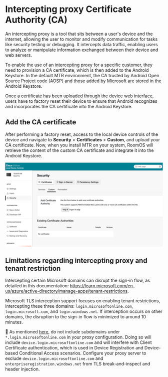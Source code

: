 # Intercepting proxy Certificate Authority (CA)

An intercepting proxy is a tool that sits between a user's device and the internet, allowing the user to monitor and modify communication for tasks like security testing or debugging. It intercepts data traffic, enabling users to analyze or manipulate information exchanged between their device and web servers.

To enable the use of an intercepting proxy for a specific customer, they need to provision a CA certificate, which is then added to the Android Keystore. In the default MTR environment, the CA trusted by Android Open Source Project code (AOSP) and those added by Microsoft are stored in the Android Keystore.

Once a certificate has been uploaded through the device web interface, users have to factory reset their device to ensure that Android recognizes and incorporates the CA certificate into the Android Keystore.

## Add the CA certificate

After performing a factory reset, access to the local device controls of the device and navigate to **Security** > **Certificates** > **Custom**, and upload your CA certificate. Now, when you install MTR on your system, RoomOS will retrieve the content of the custom CA certificate and integrate it into the Android Keystore. 

<img src="/doc/images/MTR/UploadCertificates.png" style="width: 700px" />

## Limitations regarding intercepting proxy and tenant restriction 

Intercepting certain Microsoft domains can disrupt the sign-in flow, as detailed in this documentation: https://learn.microsoft.com/en-us/azure/active-directory/manage-apps/tenant-restrictions.

Microsoft TLS interception support focuses on enabling tenant restrictions, intercepting these three domains: `login.microsoftonline.com`, `login.microsoft.com`, and `login.windows.net`. If interception occurs on other domains, the disruption to the sign-in flow is minimized to around 10 minutes.

📝 As mentioned [here](https://learn.microsoft.com/en-us/entra/identity/enterprise-apps/tenant-restrictions), do not include subdomains under `*.login.microsoftonline.com` in your proxy configuration. Doing so will include `device.login.microsoftonline.com` and will interfere with Client Certificate authentication, which is used in Device Registration and Device-based Conditional Access scenarios. Configure your proxy server to exclude `device.login.microsoftonline.com` and `enterpriseregistration.windows.net` from TLS break-and-inspect and header injection.
